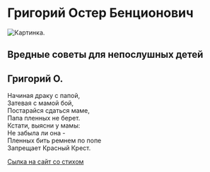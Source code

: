 # Григорий Остер Бенционович

![Картинка](https://upload.wikimedia.org/wikipedia/commons/9/94/Grigory_Oster.jpg).


## Вредные советы для непослушных детей 
## Григорий О.



Начиная драку с папой,\
Затевая с мамой бой,\
Постарайся сдаться маме,\
Папа пленных не берет.\
Кстати, выясни у мамы:\
Не забыла ли она -\
Пленных бить ремнем по попе\
Запрещает Красный Крест\.

[Сылка на сайт со стихом](http://litdet.ru/lyrics/1644)
